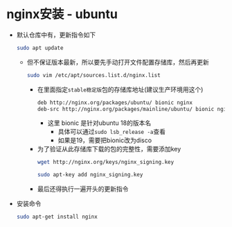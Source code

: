 # nginx安装 - ubuntu

- 默认仓库中有，更新指令如下
    ```bash
    sudo apt update
    ```
    - 但不保证版本最新，所以要先手动打开文件配置存储库，然后再更新
        ```bash
        sudo vim /etc/apt/sources.list.d/nginx.list
        ```
        - 在里面指定`stable稳定版`包的存储库地址(建议生产环境用这个)
            ```bash
            deb http://nginx.org/packages/ubuntu/ bionic nginx
            deb-src http://nginx.org/packages/mainline/ubuntu/ bionic nginx
            ```
            - 这里 bionic 是针对ubuntu 18的版本名
                - 具体可以通过`sudo lsb_release -a`查看
                - 如果是19，需要把bionic改为disco
        - 为了验证从此存储库下载的包的完整性，需要添加key
            ```bash
            wget http://nginx.org/keys/nginx_signing.key
            ```
            ```bash
            sudo apt-key add nginx_signing.key
            ```
         - 最后还得执行一遍开头的更新指令
        
- 安装命令
    ```bash
    sudo apt-get install nginx
    ```